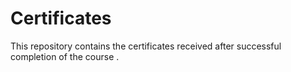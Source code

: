 # Certificates
This repository contains the certificates received after successful completion of the course .

